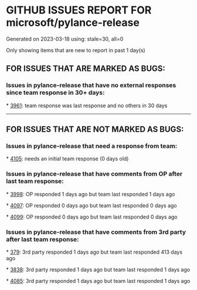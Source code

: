 
# GITHUB ISSUES REPORT FOR microsoft/pylance-release


Generated on 2023-03-18 using: stale=30, all=0


Only showing items that are new to report in past 1 day(s)


## FOR ISSUES THAT ARE MARKED AS BUGS:


### Issues in pylance-release that have no external responses since team response in 30+ days:


\* [3961](https://github.com/microsoft/pylance-release/issues/3961 "Indentation gets removed"): team response was last response and no others in 30 days

---

## FOR ISSUES THAT ARE NOT MARKED AS BUGS:


### Issues in pylance-release that need a response from team:


\* [4105](https://github.com/microsoft/pylance-release/issues/4105 "Python intellisense is showing nonsense"): needs an initial team response (0 days old)

### Issues in pylance-release that have comments from OP after last team response:


\* [3998](https://github.com/microsoft/pylance-release/issues/3998 "rename symbol not working"): OP responded 1 days ago but team last responded 1 days ago

\* [4097](https://github.com/microsoft/pylance-release/issues/4097 "Pylance is linting standard library and venv site-packages"): OP responded 0 days ago but team last responded 0 days ago

\* [4099](https://github.com/microsoft/pylance-release/issues/4099 "Introspecting Enumerations?"): OP responded 0 days ago but team last responded 0 days ago

### Issues in pylance-release that have comments from 3rd party after last team response:


\* [379](https://github.com/microsoft/pylance-release/issues/379 "Enhancement: Allow specification of a list of modules to not do type checking for"): 3rd party responded 1 days ago but team last responded 413 days ago

\* [3838](https://github.com/microsoft/pylance-release/issues/3838 "How to best deal with the inconsistencies between pyright, VS, and VSC?"): 3rd party responded 1 days ago but team last responded 1 days ago

\* [4085](https://github.com/microsoft/pylance-release/issues/4085 "Create documentation on the topic of using pylance and pyright (CLI) together"): 3rd party responded 1 days ago but team last responded 1 days ago
